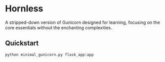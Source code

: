 # Hornless
A stripped-down version of Gunicorn designed for learning, focusing on the core essentials without the enchanting complexities.

## Quickstart
```bash
python minimal_gunicorn.py flask_app:app
```

